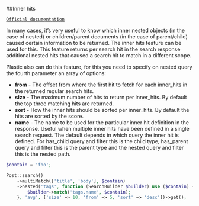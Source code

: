 
##Inner hits

[`Official documentation`](https://www.elastic.co/guide/en/elasticsearch/reference/current/search-request-inner-hits.html)

In many cases, it’s very useful to know which inner nested objects (in the case of nested) or children/parent documents (in the case of parent/child) caused certain information to be returned. The inner hits feature can be used for this. This feature returns per search hit in the search response additional nested hits that caused a search hit to match in a different scope.

Plastic also can do this feature, for this you need to specify on nested query the fourth parameter an array of options:


* **from** - The offset from where the first hit to fetch for each inner_hits in the returned regular search hits.
* **size** - The maximum number of hits to return per inner_hits. By default the top three matching hits are returned.
* **sort** - How the inner hits should be sorted per inner_hits. By default the hits are sorted by the score.
* **name** - The name to be used for the particular inner hit definition in the response. Useful when multiple inner hits have been defined in a single search request. The default depends in which query the inner hit is defined. For has_child query and filter this is the child type, has_parent query and filter this is the parent type and the nested query and filter this is the nested path.



```php
$contain = 'foo';

Post::search()
    ->multiMatch(['title', 'body'], $contain)
    ->nested('tags', function (SearchBuilder $builder) use ($contain) {
        $builder->match('tags.name', $contain);
    }, 'avg', ['size' => 10, 'from' => 5, 'sort' => 'desc'])->get();
```
